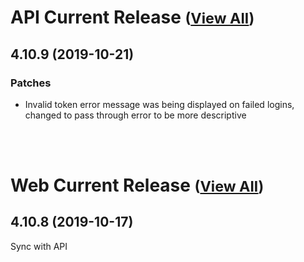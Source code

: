 
# API Current Release <small>([View All](/API.md))</small>
## 4.10.9 (2019-10-21)
### Patches 

- Invalid token error message was being displayed on failed logins, changed to pass through error to be more descriptive

<br><br>
# Web Current Release <small>([View All](/Web.md))</small>
## 4.10.8 (2019-10-17)
Sync with API

  